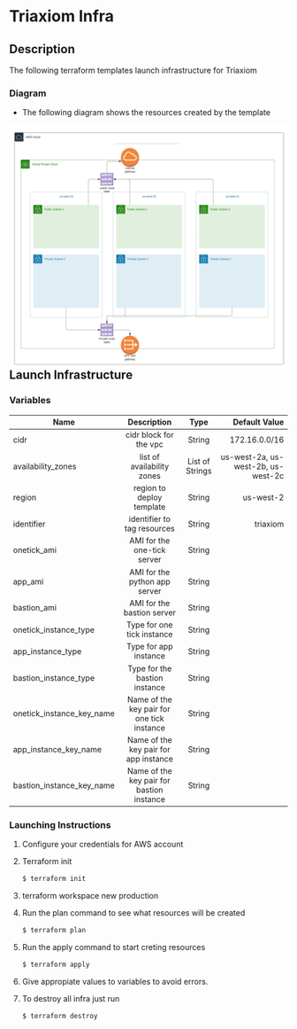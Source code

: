# Triaxiom Infra

## Description

The following terraform templates launch infrastructure for Triaxiom

### Diagram

 * The following diagram shows the resources created by the template

 <img src="imgs/Traxiom.jpeg"
     alt="Markdown Monster icon"
     style="float: left; margin-right: 10px;" />


## Launch Infrastructure

### Variables

| Name        | Description   | Type | Default Value  |
| ------------- |:-------------:|:-------------:| -----:|
| cidr     | cidr block for the vpc| String | 172.16.0.0/16 |
| availability_zones | list of availability zones | List of Strings |us-west-2a, us-west-2b, us-west-2c |
| region | region to deploy template | String | us-west-2 |
| identifier | identifier to tag resources | String | triaxiom |
| onetick_ami | AMI for the one-tick server | String | |
| app_ami | AMI for the python app server | String |  |
| bastion_ami | AMI for the bastion server | String |  |
| onetick_instance_type | Type for one tick instance | String | |
| app_instance_type | Type for app instance | String | |
| bastion_instance_type | Type for the bastion instance | String | |    
| onetick_instance_key_name | Name of the key pair for one tick instance | String | |
| app_instance_key_name | Name of the key pair for app instance | String | |
| bastion_instance_key_name | Name of the key pair for bastion instance | String | |

### Launching Instructions

1. Configure your credentials for AWS account

2. Terraform init
    ```bash
    $ terraform init
    ```

3. terraform workspace new production

4. Run the plan command to see what resources will be created

    ```bash
    $ terraform plan
    ```
5. Run the apply command to start creting resources
    ```bash
    $ terraform apply
    ```
6. Give appropiate values to variables to avoid errors.

7. To destroy all infra just run
    ```bash
    $ terraform destroy
    ```

